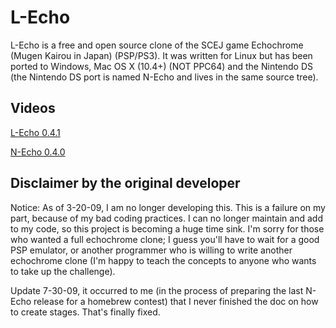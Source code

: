 # L-Echo

L-Echo is a free and open source clone of the SCEJ game Echochrome
(Mugen Kairou in Japan) (PSP/PS3). It was written for Linux but has been
ported to Windows, Mac OS X (10.4+) (NOT PPC64) and the Nintendo DS
(the Nintendo DS port is named N-Echo and lives in the same source tree).

## Videos

[L-Echo 0.4.1](http://www.youtube.com/watch?v=-9M15RBDUDY)

[N-Echo 0.4.0](https://www.youtube.com/watch?v=Rjv6s7molRI)

## Disclaimer by the original developer

Notice: As of 3-20-09, I am no longer developing this. This is a failure
on my part, because of my bad coding practices. I can no longer maintain
and add to my code, so this project is becoming a huge time sink. I'm sorry
for those who wanted a full echochrome clone; I guess you'll have to wait
for a good PSP emulator, or another programmer who is willing to write
another echochrome clone (I'm happy to teach the concepts to anyone who
wants to take up the challenge).

Update 7-30-09, it occurred to me (in the process of preparing the last
N-Echo release for a homebrew contest) that I never finished the doc on
how to create stages. That's finally fixed.
